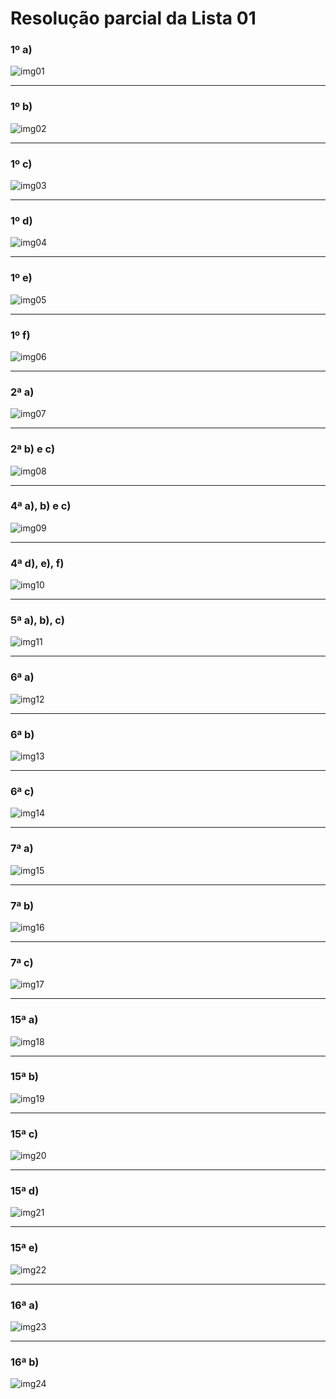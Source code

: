 # Resolução parcial da Lista 01

### 1º a)
![img01](imgs/001.png)<br>

---
### 1º b)
![img02](imgs/002.png)<br>

---
### 1º c)
![img03](imgs/003.png)<br>

---
### 1º d) 
![img04](imgs/004.png)<br>

---
### 1º e)
![img05](imgs/005.png)<br>

---
### 1º f)
![img06](imgs/006.png)<br>

---
### 2ª a)
![img07](imgs/007.png)<br>

---
### 2ª b) e c)
![img08](imgs/008.png)<br>

---
### 4ª a), b) e c)
![img09](imgs/009.png)<br>

---
### 4ª d), e), f)
![img10](imgs/010.png)<br>

---
### 5ª a), b), c)
![img11](imgs/011.png)<br>

---
### 6ª a)
![img12](imgs/012.png)<br>

---
### 6ª b)
![img13](imgs/013.png)<br>

---
### 6ª c)
![img14](imgs/014.png)<br>

---
### 7ª a)
![img15](imgs/015.png)<br>

---
### 7ª b)
![img16](imgs/016.png)<br>

---
### 7ª c)
![img17](imgs/017.png)

---
### 15ª a)
![img18](imgs/15A.jpg)<br>

---
### 15ª b)
![img19](imgs/15B.jpg)<br>

---
### 15ª c)
![img20](imgs/15C.jpg)<br>

---
### 15ª d)
![img21](imgs/15D.jpg)<br>

---
### 15ª e)
![img22](imgs/15E.jpg)<br>

---
### 16ª a)
![img23](imgs/16A.jpg)<br>

---
### 16ª b)
![img24](imgs/16B.jpg)<br>
